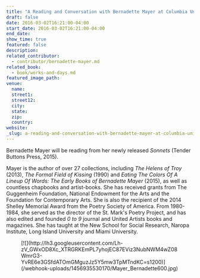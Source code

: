 ```yaml
---
title: "A Reading and Conversation with Bernadette Mayer at Columbia University"
draft: false
date: 2016-03-02T16:21:00-04:00
start_date: 2016-03-02T16:21:00-04:00
end_date:
show_time: true
featured: false
description:
related_contributor:
  - contributor/bernadette-mayer.md
related_book:
  - book/works-and-days.md
featured_image_path:
venue:
  name:
  street1:
  street12:
  city:
  state:
  zip:
  country:
website:
_slug: a-reading-and-conversation-with-bernadette-mayer-at-columbia-university
---
```


Bernadette Mayer will be reading from her newly released _Sonnets_ (Tender Buttons Press, 2015).

Mayer is the author of over 27 collections, including _The Helens of Troy_ (2013), _The Formal Field of Kissing_ (1990) and _Eating The Colors Of A Lineup Of Words: The Early Books of Bernadette Mayer_ (2015), as well as countless chapbooks and artist-books. She has received grants from The Guggenheim Foundation, National Endowment for the Arts and the Foundation for Contemporary Arts. She is also the recipient of the 2014 Shelley Memorial Award from the Poetry Society of America. From 1980-1984, she served as the director of the St. Mark's Poetry Project, and has also edited and founded _0 to 9_ journal and United Artists books and magazines. She has taught at the New School for Social Research, Naropa Institute, Long Island University and Miami University.

<figure data-type="image">[![](http://lh3.googleusercontent.com/Lh-zV_GWxOD8Xc_XTRGRKEmPL7yhojEC87EViz3NubNWM4wZ08WmrG3-YvRE6e3GSfdATOmGMguzJz5Y5mw3TpMTndKC=s1200)](/webhook-uploads/1456935530170/Mayer_Bernadette600.jpg)</figure>

